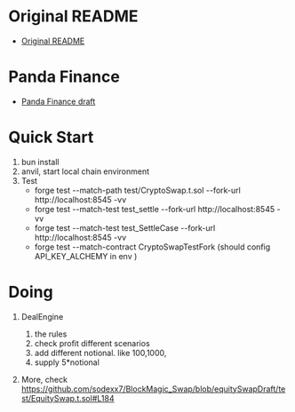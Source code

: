 # Original README

- [Original README](ORIGINAL_README.md)

# Panda Finance

- [Panda Finance draft](PandaFinance.md)

# Quick Start

1. bun install
2. anvil, start local chain environment
3. Test
   - forge test --match-path test/CryptoSwap.t.sol --fork-url http://localhost:8545 -vv
   - forge test --match-test test_settle --fork-url http://localhost:8545 -vv
   - forge test --match-test test_SettleCase --fork-url http://localhost:8545 -vv
   - forge test --match-contract CryptoSwapTestFork (should config API_KEY_ALCHEMY in env )

# Doing

1. DealEngine

   1. the rules
   2. check profit different scenarios
   3. add different notional. like 100,1000,
   4. supply 5\*notional

2. More, check https://github.com/sodexx7/BlockMagic_Swap/blob/equitySwapDraft/test/EquitySwap.t.sol#L184
